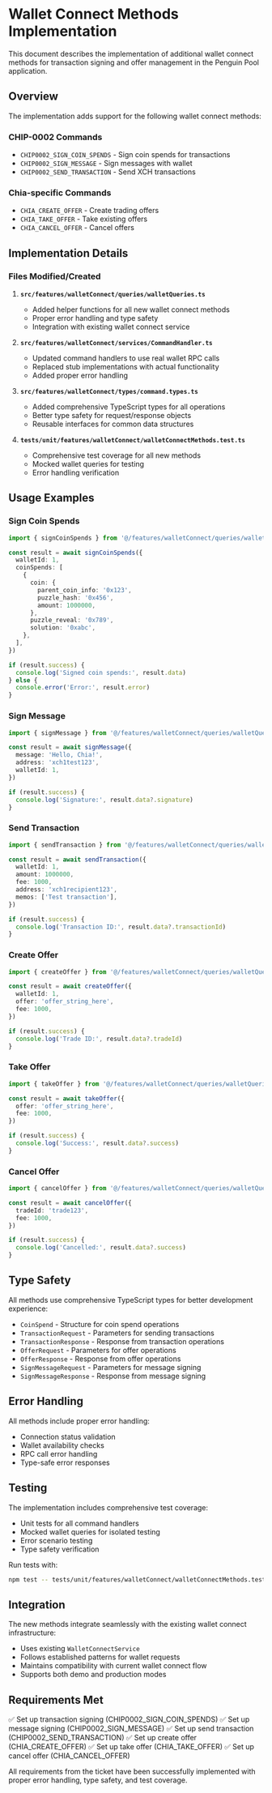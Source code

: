 # Wallet Connect Methods Implementation

This document describes the implementation of additional wallet connect methods for transaction signing and offer management in the Penguin Pool application.

## Overview

The implementation adds support for the following wallet connect methods:

### CHIP-0002 Commands

- `CHIP0002_SIGN_COIN_SPENDS` - Sign coin spends for transactions
- `CHIP0002_SIGN_MESSAGE` - Sign messages with wallet
- `CHIP0002_SEND_TRANSACTION` - Send XCH transactions

### Chia-specific Commands

- `CHIA_CREATE_OFFER` - Create trading offers
- `CHIA_TAKE_OFFER` - Take existing offers
- `CHIA_CANCEL_OFFER` - Cancel offers

## Implementation Details

### Files Modified/Created

1. **`src/features/walletConnect/queries/walletQueries.ts`**
   - Added helper functions for all new wallet connect methods
   - Proper error handling and type safety
   - Integration with existing wallet connect service

2. **`src/features/walletConnect/services/CommandHandler.ts`**
   - Updated command handlers to use real wallet RPC calls
   - Replaced stub implementations with actual functionality
   - Added proper error handling

3. **`src/features/walletConnect/types/command.types.ts`**
   - Added comprehensive TypeScript types for all operations
   - Better type safety for request/response objects
   - Reusable interfaces for common data structures

4. **`tests/unit/features/walletConnect/walletConnectMethods.test.ts`**
   - Comprehensive test coverage for all new methods
   - Mocked wallet queries for testing
   - Error handling verification

## Usage Examples

### Sign Coin Spends

```typescript
import { signCoinSpends } from '@/features/walletConnect/queries/walletQueries'

const result = await signCoinSpends({
  walletId: 1,
  coinSpends: [
    {
      coin: {
        parent_coin_info: '0x123',
        puzzle_hash: '0x456',
        amount: 1000000,
      },
      puzzle_reveal: '0x789',
      solution: '0xabc',
    },
  ],
})

if (result.success) {
  console.log('Signed coin spends:', result.data)
} else {
  console.error('Error:', result.error)
}
```

### Sign Message

```typescript
import { signMessage } from '@/features/walletConnect/queries/walletQueries'

const result = await signMessage({
  message: 'Hello, Chia!',
  address: 'xch1test123',
  walletId: 1,
})

if (result.success) {
  console.log('Signature:', result.data?.signature)
}
```

### Send Transaction

```typescript
import { sendTransaction } from '@/features/walletConnect/queries/walletQueries'

const result = await sendTransaction({
  walletId: 1,
  amount: 1000000,
  fee: 1000,
  address: 'xch1recipient123',
  memos: ['Test transaction'],
})

if (result.success) {
  console.log('Transaction ID:', result.data?.transactionId)
}
```

### Create Offer

```typescript
import { createOffer } from '@/features/walletConnect/queries/walletQueries'

const result = await createOffer({
  walletId: 1,
  offer: 'offer_string_here',
  fee: 1000,
})

if (result.success) {
  console.log('Trade ID:', result.data?.tradeId)
}
```

### Take Offer

```typescript
import { takeOffer } from '@/features/walletConnect/queries/walletQueries'

const result = await takeOffer({
  offer: 'offer_string_here',
  fee: 1000,
})

if (result.success) {
  console.log('Success:', result.data?.success)
}
```

### Cancel Offer

```typescript
import { cancelOffer } from '@/features/walletConnect/queries/walletQueries'

const result = await cancelOffer({
  tradeId: 'trade123',
  fee: 1000,
})

if (result.success) {
  console.log('Cancelled:', result.data?.success)
}
```

## Type Safety

All methods use comprehensive TypeScript types for better development experience:

- `CoinSpend` - Structure for coin spend operations
- `TransactionRequest` - Parameters for sending transactions
- `TransactionResponse` - Response from transaction operations
- `OfferRequest` - Parameters for offer operations
- `OfferResponse` - Response from offer operations
- `SignMessageRequest` - Parameters for message signing
- `SignMessageResponse` - Response from message signing

## Error Handling

All methods include proper error handling:

- Connection status validation
- Wallet availability checks
- RPC call error handling
- Type-safe error responses

## Testing

The implementation includes comprehensive test coverage:

- Unit tests for all command handlers
- Mocked wallet queries for isolated testing
- Error scenario testing
- Type safety verification

Run tests with:

```bash
npm test -- tests/unit/features/walletConnect/walletConnectMethods.test.ts
```

## Integration

The new methods integrate seamlessly with the existing wallet connect infrastructure:

- Uses existing `WalletConnectService`
- Follows established patterns for wallet requests
- Maintains compatibility with current wallet connect flow
- Supports both demo and production modes

## Requirements Met

✅ Set up transaction signing (CHIP0002_SIGN_COIN_SPENDS)
✅ Set up message signing (CHIP0002_SIGN_MESSAGE)
✅ Set up send transaction (CHIP0002_SEND_TRANSACTION)
✅ Set up create offer (CHIA_CREATE_OFFER)
✅ Set up take offer (CHIA_TAKE_OFFER)
✅ Set up cancel offer (CHIA_CANCEL_OFFER)

All requirements from the ticket have been successfully implemented with proper error handling, type safety, and test coverage.
